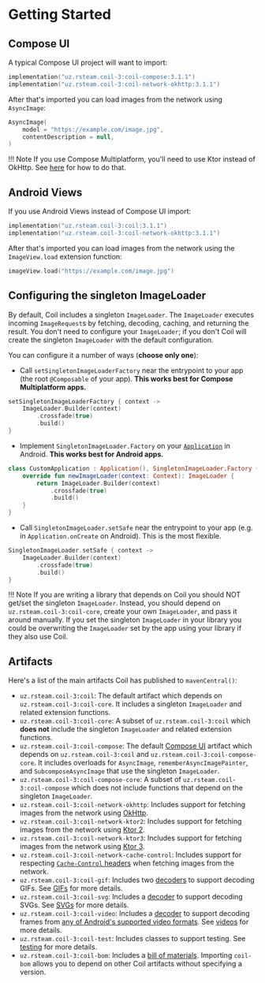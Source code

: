 # Getting Started

## Compose UI

A typical Compose UI project will want to import:

```kotlin
implementation("uz.rsteam.coil-3:coil-compose:3.1.1")
implementation("uz.rsteam.coil-3:coil-network-okhttp:3.1.1")
```

After that's imported you can load images from the network using `AsyncImage`:

```kotlin
AsyncImage(
    model = "https://example.com/image.jpg",
    contentDescription = null,
)
```

!!! Note
    If you use Compose Multiplatform, you'll need to use Ktor instead of OkHttp. See [here](network.md#ktor-network-engines) for how to do that.

## Android Views

If you use Android Views instead of Compose UI import:

```kotlin
implementation("uz.rsteam.coil-3:coil:3.1.1")
implementation("uz.rsteam.coil-3:coil-network-okhttp:3.1.1")
```

After that's imported you can load images from the network using the `ImageView.load` extension function:

```kotlin
imageView.load("https://example.com/image.jpg")
```

## Configuring the singleton ImageLoader

By default, Coil includes a singleton `ImageLoader`. The `ImageLoader` executes incoming `ImageRequest`s by fetching, decoding, caching, and returning the result. You don't need to configure your `ImageLoader`; if you don't Coil will create the singleton `ImageLoader` with the default configuration.

You can configure it a number of ways (**choose only one**):

- Call `setSingletonImageLoaderFactory` near the entrypoint to your app (the root `@Composable` of your app). **This works best for Compose Multiplatform apps.**

```kotlin
setSingletonImageLoaderFactory { context ->
    ImageLoader.Builder(context)
        .crossfade(true)
        .build()
}
```

- Implement `SingletonImageLoader.Factory` on your [`Application`](https://developer.android.com/reference/android/app/Application) in Android. **This works best for Android apps.**

```kotlin
class CustomApplication : Application(), SingletonImageLoader.Factory {
    override fun newImageLoader(context: Context): ImageLoader {
        return ImageLoader.Builder(context)
            .crossfade(true)
            .build()
    }
}
```

- Call `SingletonImageLoader.setSafe` near the entrypoint to your app (e.g. in `Application.onCreate` on Android). This is the most flexible.

```kotlin
SingletonImageLoader.setSafe { context ->
    ImageLoader.Builder(context)
        .crossfade(true)
        .build()
}
```

!!! Note
    If you are writing a library that depends on Coil you should NOT get/set the singleton `ImageLoader`. Instead, you should depend on `uz.rsteam.coil-3:coil-core`, create your own `ImageLoader`, and pass it around manually. If you set the singleton `ImageLoader` in your library you could be overwriting the `ImageLoader` set by the app using your library if they also use Coil.

## Artifacts

Here's a list of the main artifacts Coil has published to `mavenCentral()`:

* `uz.rsteam.coil-3:coil`: The default artifact which depends on `uz.rsteam.coil-3:coil-core`. It includes a singleton `ImageLoader` and related extension functions.
* `uz.rsteam.coil-3:coil-core`: A subset of `uz.rsteam.coil-3:coil` which **does not** include the singleton `ImageLoader` and related extension functions.
* `uz.rsteam.coil-3:coil-compose`: The default [Compose UI](https://www.jetbrains.com/compose-multiplatform/) artifact which depends on `uz.rsteam.coil-3:coil` and `uz.rsteam.coil-3:coil-compose-core`. It includes overloads for `AsyncImage`, `rememberAsyncImagePainter`, and `SubcomposeAsyncImage` that use the singleton `ImageLoader`.
* `uz.rsteam.coil-3:coil-compose-core`: A subset of `uz.rsteam.coil-3:coil-compose` which does not include functions that depend on the singleton `ImageLoader`.
* `uz.rsteam.coil-3:coil-network-okhttp`: Includes support for fetching images from the network using [OkHttp](https://github.com/square/okhttp).
* `uz.rsteam.coil-3:coil-network-ktor2`: Includes support for fetching images from the network using [Ktor 2](https://github.com/ktorio/ktor).
* `uz.rsteam.coil-3:coil-network-ktor3`: Includes support for fetching images from the network using [Ktor 3](https://github.com/ktorio/ktor).
* `uz.rsteam.coil-3:coil-network-cache-control`: Includes support for respecting [`Cache-Control` headers](https://developer.mozilla.org/en-US/docs/Web/HTTP/Headers/Cache-Control) when fetching images from the network.
* `uz.rsteam.coil-3:coil-gif`: Includes two [decoders](/coil/api/coil-core/coil3.decode/-decoder) to support decoding GIFs. See [GIFs](gifs.md) for more details.
* `uz.rsteam.coil-3:coil-svg`: Includes a [decoder](/coil/api/coil-core/coil3.decode/-decoder) to support decoding SVGs. See [SVGs](svgs.md) for more details.
* `uz.rsteam.coil-3:coil-video`: Includes a [decoder](/coil/api/coil-core/coil3.decode/-decoder) to support decoding frames from [any of Android's supported video formats](https://developer.android.com/guide/topics/media/media-formats#video-codecs). See [videos](videos.md) for more details.
* `uz.rsteam.coil-3:coil-test`: Includes classes to support testing. See [testing](testing.md) for more details.
* `uz.rsteam.coil-3:coil-bom`: Includes a [bill of materials](https://docs.gradle.org/7.2/userguide/platforms.html#sub:bom_import). Importing `coil-bom` allows you to depend on other Coil artifacts without specifying a version.
